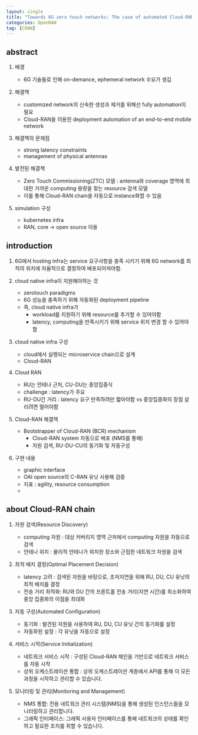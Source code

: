 ```yaml
---
layout: single
title: "Towards 6G zero touch networks: The case of automated Cloud-RAN deployments"
categories: OpenRAN
tag: [CRAN]
---
```


## abstract
1. 배경
    - 6G 기술들로 인해 on-demance, ephemeral network 수요가 생김

2. 해결책
    - customized network의 신속한 생성과 제거를 위해선 fully automation이 필요 
    - Cloud-RAN을 이용힌 deployment automation of an end-to-end mobile network

3. 해결책의 문제점
    - strong latency constraints
    - management of physical antennas

4. 발전된 해결책
    - Zero Touch Commissioning(ZTC) 모델 : antenna와 coverage 영역에 최대한 가까운 computing 용량을 찾는 resource 검색 모델
    - 이를 통해 Cloud-RAN chain을 자동으로 instance화할 수 있음

4. simulation 구성
    - kubernetes infra
    - RAN, core -> open source 이용



## introduction

1. 6G에서 hosting infra는 service 요구사항을 충족 시키기 위해 6G network를 최적의 위치에 자율적으로 결정하여 배포되어져야함.

2. cloud native infra이 지원해야하는 것
    - zerotouch paradigms
    - 6G 성능을 충족하기 위해 자동화된 deployment pipeline
    - 즉, cloud native infra가 
        - workload를 지원하기 위해 resource를 추가할 수 있어야함
        - latency, computing을 만족시키기 위해 service 위치 변경 할 수 있어야함

3. cloud native infra 구성
    - cloud에서 실행되는 microservice chain으로 설계
    - Cloud-RAN 

4. Cloud RAN
    - RU는 안테나 근처, CU-DU는 중앙집중식
    - challenge : latency가 주요
    - RU-DU간 거리 : latency 요구 만족하려만 짧아야함 vs 중앙집중화의 장점 살리려면 멀어야함

5. Cloud-RAN 해결책
    - Bootstrapper of Cloud-RAN (BCR) mechanism
        - Cloud-RAN system 자동으로 배포 (NMS를 통해)
        - 자원 검색, RU-DU-CU의 동기화 및 자동구성

6. 구현 내용
    - graphic interface
    - OAI open source의 C-RAN 유닛 사용해 검증
    - 지표 : agility, resource consumption
    - 


























































































## about Cloud-RAN chain

1. 자원 검색(Resource Discovery)
    - computing 자원 : 대상 커버리지 영역 근처에서 computing 자원을 자동으로 검색
    - 안테나 위치 : 물리적 안테나가 위치한 장소와 근접한 네트워크 자원을 검색

2. 최적 배치 결정(Optimal Placement Decision)
    - latency 고려 : 검색된 자원을 바탕으로, 초저지연을 위해 RU, DU, CU 유닛의 최적 배치를 결정
    - 전송 거리 최적화: RU와 DU 간의 프론트홀 전송 거리(지연 시간)를 최소화하여 중앙 집중화의 이점을 최대화

3. 자동 구성(Automated Configuration)
    - 동기화 : 발견된 자원을 사용하여 RU, DU, CU 유닛 간의 동기화를 설정
    - 자동화된 설정 : 각 유닛을 자동으로 설정

4. 서비스 시작(Service Initialization)
    - 네트워크 서비스 시작 : 구성된 Cloud-RAN 체인을 기반으로 네트워크 서비스를 자동 시작
    - 상위 오케스트레이션 통합 : 상위 오케스트레이션 계층에서 API를 통해 이 모든 과정을 시작하고 관리할 수 있습니다.

5. 모니터링 및 관리(Monitoring and Management)
    - NMS 통합: 전용 네트워크 관리 시스템(NMS)을 통해 생성된 인스턴스들을 모니터링하고 관리합니다.
    - 그래픽 인터페이스: 그래픽 사용자 인터페이스를 통해 네트워크의 상태를 확인하고 필요한 조치를 취할 수 있습니다.